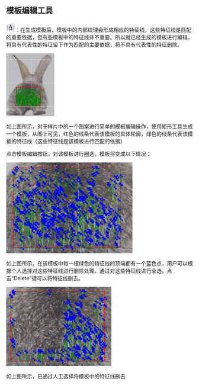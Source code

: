 ## 模板编辑工具

![](/assets/编辑模板按钮.png)：在生成模板后，模板中的内部纹理会形成相应的特征线，这些特征线是匹配的重要依据，但有些模板中的特征线并不重要。所以就已经生成的模板进行编辑，将具有代表性的特征留下作为匹配的主要依据，将不具有代表性的特征删除。

![](/assets/模板编辑附图.png)

如上图所示，对于样片中的一个图案进行简单的模板编辑操作，使用矩形工具生成一个模板，从图上可见，红色的线条代表该模板的具体轮廓，绿色的线条代表该模板的特征线（这些特征线是该模板进行匹配的依据）

点击模板编辑按钮，对该模板进行圈选，模板将变成以下情况：

![](/assets/模板特征线.png)

如上图所示，在该模板中每一根绿色的特征线的顶端都有一个蓝色点，用户可以根据个人选择对这些特征线进行删除处理。通过对这些特征线进行全选，点击“Delete”键可以将特征线删去。

![](/assets/模板编辑删除特征线.png)

如上图所示，已通过人工选择将模板中的特征线删去

